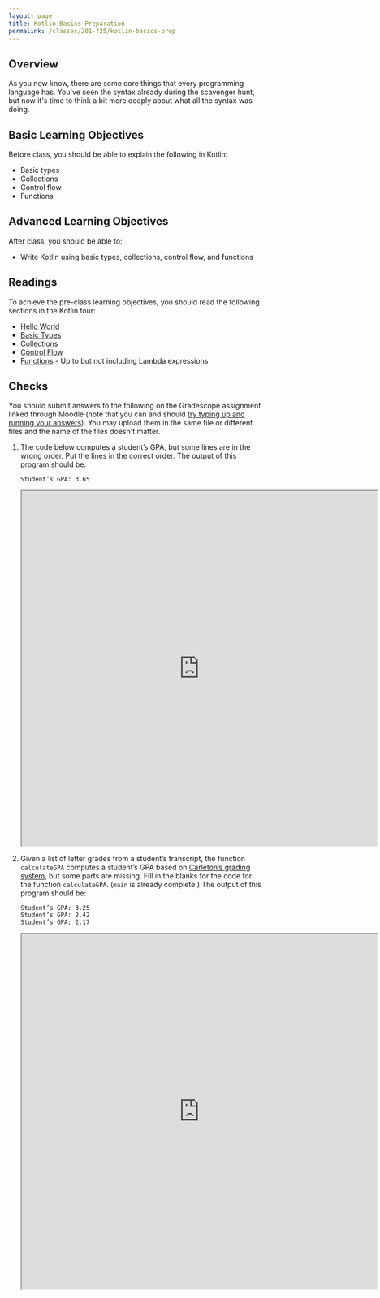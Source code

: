 ```yaml
---
layout: page
title: Kotlin Basics Preparation
permalink: /classes/201-f25/kotlin-basics-prep
---
```


## Overview
As you now know, there are some core things that every programming language has. You've seen the syntax already during the scavenger hunt, but now it's time to think a bit more deeply about what all the syntax was doing.

## Basic Learning Objectives
Before class, you should be able to explain the following in Kotlin:
* Basic types
* Collections
* Control flow
* Functions

## Advanced Learning Objectives
After class, you should be able to:
* Write Kotlin using basic types, collections, control flow, and functions

## Readings
To achieve the pre-class learning objectives, you should read the following sections in the Kotlin tour:

* [Hello World](https://kotlinlang.org/docs/kotlin-tour-hello-world.html)
* [Basic Types](https://kotlinlang.org/docs/kotlin-tour-basic-types.html)
* [Collections](https://kotlinlang.org/docs/kotlin-tour-collections.html)
* [Control Flow](https://kotlinlang.org/docs/kotlin-tour-control-flow.html)
* [Functions](https://kotlinlang.org/docs/kotlin-tour-functions.html) - Up to but not including Lambda expressions


## Checks
You should submit answers to the following on the Gradescope assignment linked through Moodle (note that you can and should [try typing up and running your answers](https://pl.kotl.in/2YMTJHlUF)). You may upload them in the same file or different files and the name of the files doesn't matter.
1. The code below computes a student’s GPA, but some lines are in the wrong order. Put the lines in the correct order. The output of this program should be: 

    ```
    Student’s GPA: 3.65
    ```

    <iframe src="https://pl.kotl.in/fBQXxV369" width="700" height="700"></iframe>

2. Given a list of letter grades from a student’s transcript, the function `calculateGPA` computes a student’s GPA based on [Carleton’s grading system](https://www.carleton.edu/handbook/academics/?policy=385&a=student), but some parts are missing. Fill in the blanks for the code for the function `calculateGPA`. (`main` is already complete.)  The output of this program should be:
    ```
    Student’s GPA: 3.25
    Student’s GPA: 2.42
    Student’s GPA: 2.17
    ```


    <iframe src="https://pl.kotl.in/mlZyvA1hE" width="700" height="700"></iframe>

